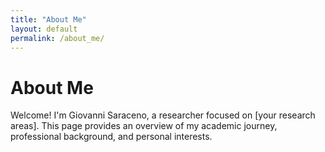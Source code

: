 ```yaml
---
title: "About Me"
layout: default
permalink: /about_me/
---
```


# About Me

Welcome! I'm Giovanni Saraceno, a researcher focused on [your research areas]. This page provides an overview of my academic journey, professional background, and personal interests.
